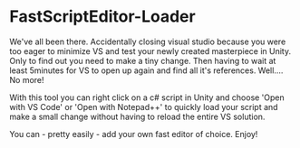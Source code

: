 # FastScriptEditor-Loader
We've all been there. Accidentally closing visual studio because you were too eager to minimize VS and test your newly created masterpiece in Unity. 
Only to find out you need to make a tiny change. Then having to wait at least 5minutes for VS to open up again and find all it's references. Well.... No more!

With this tool you can right click on a c# script in Unity and choose 'Open with VS Code' or 'Open with Notepad++' to quickly load your script and make a small change without having to reload the entire VS solution.

You can - pretty easily - add your own fast editor of choice. 
Enjoy!
